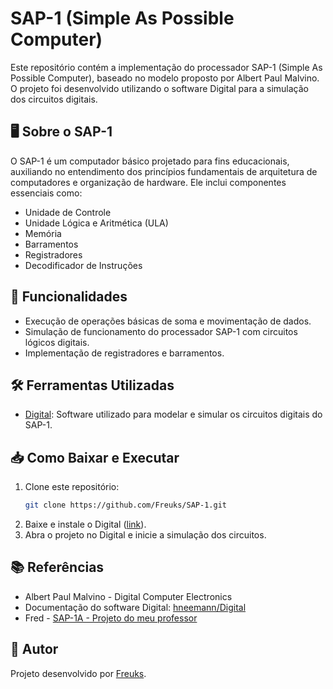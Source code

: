 # SAP-1 (Simple As Possible Computer)

Este repositório contém a implementação do processador SAP-1 (Simple As Possible Computer), baseado no modelo proposto por Albert Paul Malvino. O projeto foi desenvolvido utilizando o software Digital para a simulação dos circuitos digitais.

## 🖥️ Sobre o SAP-1
O SAP-1 é um computador básico projetado para fins educacionais, auxiliando no entendimento dos princípios fundamentais de arquitetura de computadores e organização de hardware. Ele inclui componentes essenciais como:

- Unidade de Controle
- Unidade Lógica e Aritmética (ULA)
- Memória
- Barramentos
- Registradores
- Decodificador de Instruções

## 📌 Funcionalidades
- Execução de operações básicas de soma e movimentação de dados.
- Simulação de funcionamento do processador SAP-1 com circuitos lógicos digitais.
- Implementação de registradores e barramentos.

## 🛠️ Ferramentas Utilizadas
- [Digital](https://github.com/hneemann/Digital): Software utilizado para modelar e simular os circuitos digitais do SAP-1.

## 📥 Como Baixar e Executar
1. Clone este repositório:
   ```bash
   git clone https://github.com/Freuks/SAP-1.git
   ```
2. Baixe e instale o Digital ([link](https://github.com/hneemann/Digital)).
3. Abra o projeto no Digital e inicie a simulação dos circuitos.

## 📚 Referências
- Albert Paul Malvino - Digital Computer Electronics
- Documentação do software Digital: [hneemann/Digital](https://github.com/hneemann/Digital)
- Fred - [SAP-1A - Projeto do meu professor](https://github.com/fredcwbr/sap-1A)

## 📝 Autor
Projeto desenvolvido por [Freuks](https://github.com/Freuks).

